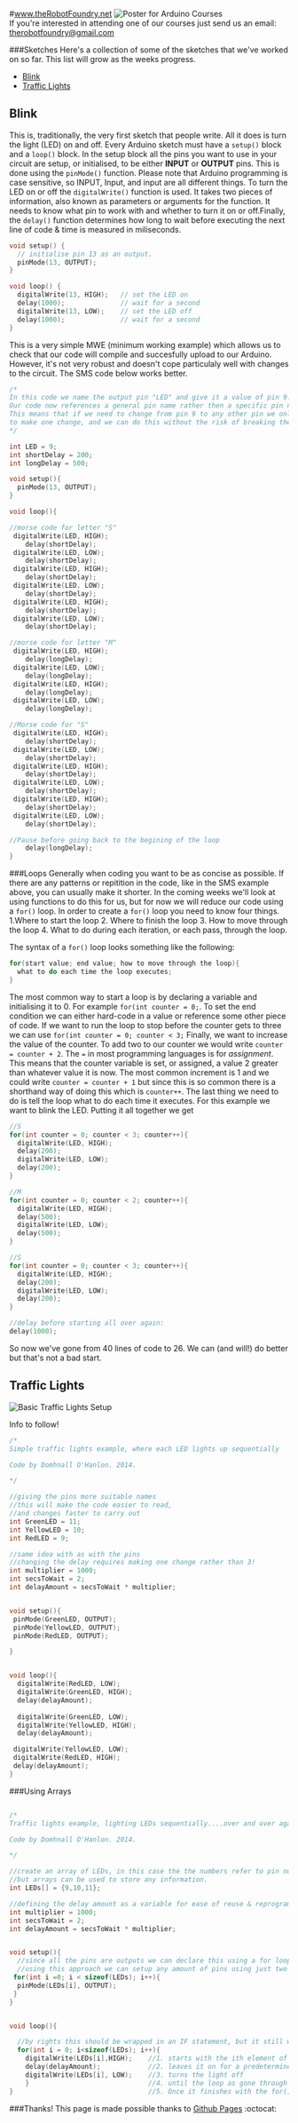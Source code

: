 #www.theRobotFoundry.net
![Poster for Arduino Courses](poster.png)  
If you're interested in attending one of our courses just send us an email:
therobotfoundry@gmail.com  

###Sketches
Here's a collection of some of the sketches that we've worked on so far. This list will grow as the weeks progress.

- [Blink](#blink)  
- [Traffic Lights](#traffic-lights)  

## <a name="blink"></a> Blink
This is, traditionally, the very first sketch that people write. All it does is turn the light (LED) on and off. Every Arduino sketch must have a `setup()` block and a `loop()` block. In the setup block all the pins you want to use in your circuit are setup, or initialised, to be either **INPUT** or **OUTPUT** pins. This is done using the `pinMode()` function. Please note that Arduino programming is case sensitive, so INPUT, Input, and input are all different things. To turn the LED on or off the `digitalWrite()` function is used. It takes two pieces of information, also known as parameters or arguments for the function. It needs to know what pin to work with and whether to turn it on or off.Finally,  the `delay()` function determines how long to wait before executing the next line of code & time is measured in miliseconds.
```C
void setup() {                
  // initialise pin 13 as an output.
  pinMode(13, OUTPUT);     
}

void loop() {
  digitalWrite(13, HIGH);   // set the LED on
  delay(1000);              // wait for a second
  digitalWrite(13, LOW);    // set the LED off
  delay(1000);              // wait for a second
}
```

This is a very simple MWE (minimum working example) which allows us to check that our code will compile and succesfully upload to our Arduino. However, it's not very robust and doesn't cope particulaly well with changes to the circuit. The SMS code below works better.

```C
/*
In this code we name the output pin "LED" and give it a value of pin 9.  
Our code now references a general pin name rather then a specific pin number.  
This means that if we need to change from pin 9 to any other pin we only have  
to make one change, and we can do this without the risk of breaking the rest  of our code.
*/

int LED = 9;            
int shortDelay = 200;
int longDelay = 500;

void setup(){
  pinMode(13, OUTPUT);
}

void loop(){

//morse code for letter "S"
 digitalWrite(LED, HIGH);
    delay(shortDelay);
 digitalWrite(LED, LOW);
    delay(shortDelay);
 digitalWrite(LED, HIGH);
    delay(shortDelay);
 digitalWrite(LED, LOW);
    delay(shortDelay);
 digitalWrite(LED, HIGH);
    delay(shortDelay);
 digitalWrite(LED, LOW);
    delay(shortDelay);

//morse code for letter "M"
 digitalWrite(LED, HIGH);
    delay(longDelay);
 digitalWrite(LED, LOW);
    delay(longDelay);
 digitalWrite(LED, HIGH);
    delay(longDelay);
 digitalWrite(LED, LOW);
    delay(longDelay);

//Morse code for "S"
 digitalWrite(LED, HIGH);
    delay(shortDelay);
 digitalWrite(LED, LOW);
    delay(shortDelay);
 digitalWrite(LED, HIGH);
    delay(shortDelay);
 digitalWrite(LED, LOW);
    delay(shortDelay);
 digitalWrite(LED, HIGH);
    delay(shortDelay);
 digitalWrite(LED, LOW);
    delay(shortDelay);

//Pause before going back to the begining of the loop
    delay(longDelay);
}

```

###Loops
Generally when coding you want to be as concise as possible. If there are any patterns or repitition in the code, like in the SMS example above, you can usually make it shorter. In the coming weeks we'll look at using functions to do this for us, but for now we will reduce our code using a `for()` loop.
In order to create a `for()` loop you need to know four things. 
1.Where to start the loop
2. Where to finish the loop
3. How to move through the loop
4. What to do during each iteration, or each pass, through the loop.

The syntax of a `for()` loop looks something like the following:

```C
for(start value; end value; how to move through the loop){
  what to do each time the loop executes;
}
``` 
The most common way to start a loop is by declaring a variable and initialising it to 0. For example `for(int counter = 0;`. To set the end condition we can either hard-code in a value or reference some other piece of code. If we want to run the loop to stop before the counter gets to three we can use `for(int counter = 0; counter < 3;` Finally, we want to increase the value of the counter. To add two to our counter we would write `counter = counter + 2`. The `=` in most programming languages is for *assignment*. This means that the counter variable is set, or assigned, a value 2 greater than whatever value it is now. The most common increment is 1 and we could write `counter = counter + 1` but since this is so common there is a shorthand way of doing this which is `counter++`. The last thing we need to do is tell the loop what to do each time it executes. For this example we want to blink the LED. Putting it all together we get 
```C
//S
for(int counter = 0; counter < 3; counter++){
  digitalWrite(LED, HIGH);
  delay(200);
  digitalWrite(LED, LOW);
  delay(200);
}

//M
for(int counter = 0; counter < 2; counter++){
  digitalWrite(LED, HIGH);
  delay(500);
  digitalWrite(LED, LOW);
  delay(500);
}

//S
for(int counter = 0; counter < 3; counter++){
  digitalWrite(LED, HIGH);
  delay(200);
  digitalWrite(LED, LOW);
  delay(200);
}

//delay before starting all over again:
delay(1000);
```
So now we've gone from 40 lines of code to 26. We can (and will!) do better but that's not a bad start.

## <a name="traffic-lights"></a> Traffic Lights

![Basic Traffic Lights Setup](01TrafficLights.png)

Info to follow!

```C
/*
Simple traffic lights example, where each LED lights up sequentially

Code by Domhnall O'Hanlon. 2014.

*/

//giving the pins more suitable names
//this will make the code easier to read, 
//and changes faster to carry out
int GreenLED = 11;
int YellowLED = 10;
int RedLED = 9;

//same idea with as with the pins
//changing the delay requires making one change rather than 3!
int multiplier = 1000;
int secsToWait = 2;
int delayAmount = secsToWait * multiplier;


void setup(){
 pinMode(GreenLED, OUTPUT);
 pinMode(YellowLED, OUTPUT);
 pinMode(RedLED, OUTPUT);

}


void loop(){
  digitalWrite(RedLED, LOW);
  digitalWrite(GreenLED, HIGH);
  delay(delayAmount);
 
  digitalWrite(GreenLED, LOW);
  digitalWrite(YellowLED, HIGH);
  delay(delayAmount);

 digitalWrite(YellowLED, LOW);
 digitalWrite(RedLED, HIGH);
 delay(delayAmount); 
}

```

###Using Arrays

```C

/*
Traffic lights example, lighting LEDs sequentially....over and over again!

Code by Domhnall O'Hanlon. 2014.

*/

//create an array of LEDs, in this case the the numbers refer to pin numbers
//but arrays can be used to store any information.
int LEDs[] = {9,10,11};

//defining the delay amount as a variable for ease of reuse & reprogramming
int multiplier = 1000;
int secsToWait = 2;
int delayAmount = secsToWait * multiplier;


void setup(){
  //since all the pins are outputs we can declare this using a for loop.
  //using this approach we can setup any amount of pins using just two lines of code
 for(int i =0; i < sizeof(LEDs); i++){ 
  pinMode(LEDs[i], OUTPUT);
 }
}


void loop(){

  //by rights this should be wrapped in an IF statement, but it still works without being overly complicated
  for(int i = 0; i<sizeof(LEDs); i++){
    digitalWrite(LEDs[i],HIGH);    //1. starts with the ith element of the LEDs array and turns it on
    delay(delayAmount);            //2. leaves it on for a predetermined amount of time
    digitalWrite(LEDs[i], LOW);    //3. turns the light off
    }                              //4. until the loop as gone through all the LEDs it will go back to the beginning and do the same for the i+1th element.
}                                  //5. Once it finishes with the for() loop it goes back to the start of loop(), hence the slightly longer delay in going from green back to red.

```

###Thanks!
This page is made possible thanks to [Github Pages](https://pages.github.com) :octocat: